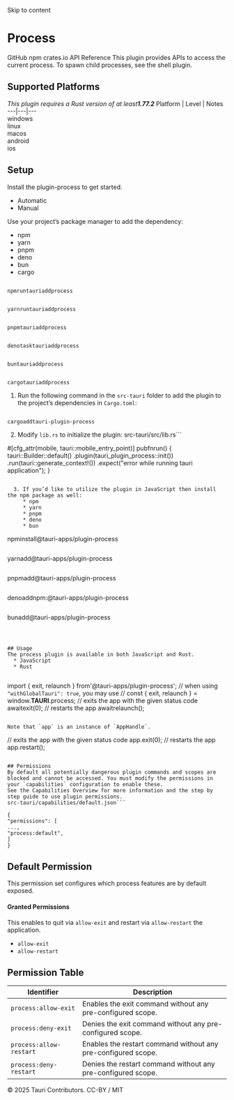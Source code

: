 Skip to content
# Process
GitHub npm  crates.io 
API Reference 
This plugin provides APIs to access the current process. To spawn child processes, see the shell plugin.
## Supported Platforms
_This plugin requires a Rust version of at least**1.77.2**_
Platform | Level | Notes  
---|---|---  
windows  
linux  
macos  
android  
ios  
## Setup
Install the plugin-process to get started.
  * Automatic 
  * Manual 


Use your project’s package manager to add the dependency:
  * npm 
  * yarn 
  * pnpm 
  * deno 
  * bun 
  * cargo 


```

npmruntauriaddprocess

```

```

yarnruntauriaddprocess

```

```

pnpmtauriaddprocess

```

```

denotasktauriaddprocess

```

```

buntauriaddprocess

```

```

cargotauriaddprocess

```

  1. Run the following command in the `src-tauri` folder to add the plugin to the project’s dependencies in `Cargo.toml`:
```

cargoaddtauri-plugin-process

```

  2. Modify `lib.rs` to initialize the plugin:
src-tauri/src/lib.rs```

#[cfg_attr(mobile, tauri::mobile_entry_point)]
pubfnrun() {
tauri::Builder::default()
.plugin(tauri_plugin_process::init())
.run(tauri::generate_context!())
.expect("error while running tauri application");
}

```

  3. If you’d like to utilize the plugin in JavaScript then install the npm package as well:
     * npm 
     * yarn 
     * pnpm 
     * deno 
     * bun 
```

npminstall@tauri-apps/plugin-process

```

```

yarnadd@tauri-apps/plugin-process

```

```

pnpmadd@tauri-apps/plugin-process

```

```

denoaddnpm:@tauri-apps/plugin-process

```

```

bunadd@tauri-apps/plugin-process

```



## Usage
The process plugin is available in both JavaScript and Rust.
  * JavaScript 
  * Rust 


```

import { exit, relaunch } from'@tauri-apps/plugin-process';
// when using `"withGlobalTauri": true`, you may use
// const { exit, relaunch } = window.__TAURI__.process;
// exits the app with the given status code
awaitexit(0);
// restarts the app
awaitrelaunch();

```

Note that `app` is an instance of `AppHandle`.
```

// exits the app with the given status code
app.exit(0);
// restarts the app
app.restart();

```

## Permissions
By default all potentially dangerous plugin commands and scopes are blocked and cannot be accessed. You must modify the permissions in your `capabilities` configuration to enable these.
See the Capabilities Overview for more information and the step by step guide to use plugin permissions.
src-tauri/capabilities/default.json```

{
"permissions": [
...,
"process:default",
]
}

```

## Default Permission
This permission set configures which process features are by default exposed.
#### Granted Permissions
This enables to quit via `allow-exit` and restart via `allow-restart` the application.
  * `allow-exit`
  * `allow-restart`


## Permission Table
Identifier | Description  
---|---  
`process:allow-exit` |  Enables the exit command without any pre-configured scope.  
`process:deny-exit` |  Denies the exit command without any pre-configured scope.  
`process:allow-restart` |  Enables the restart command without any pre-configured scope.  
`process:deny-restart` |  Denies the restart command without any pre-configured scope.  
© 2025 Tauri Contributors. CC-BY / MIT
